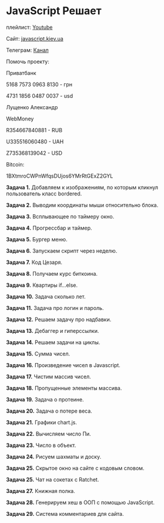# JavaScript Решает

плейлист: [Youtube](https://goo.gl/hpmmzj)

Сайт: [javascript.kiev.ua](http://javascript.kiev.ua)

Телеграм: [Канал](https://t.me/jsrules)

Помочь проекту:

Приватбанк

5168 7573 0963 8130 - грн

4731 1856 0487 0037 - usd

Лущенко Александр

WebMoney

R354667840881 - RUB

U335516060480 - UAH

Z735368139042 - USD

Bitcoin: 

1BXtmroCWPnWfqsDUjos6YMrRtGExZ2GYL

**Задача 1.** Добавляем к изображениям, по которым кликнул пользователь класс bordered.

**Задача 2.** Выводим координаты мыши относительно блока.

**Задача 3.** Всплывающее по таймеру окно.

**Задача 4.** Прогрессбар и таймер.

**Задача 5.** Бургер меню.

**Задача 6.** Запускаем скрипт через неделю.

**Задача 7.** Код Цезаря.

**Задача 8.** Получаем курс биткоина.

**Задача 9.** Квартиры if...else.

**Задача 10.** Задача сколько лет.

**Задача 11.** Задача про логин и пароль.

**Задача 12.** Решаем задачу про надбавки.

**Задача 13.** Дебаггер и гиперссылки.

**Задача 14.** Решаем задачи на циклы.

**Задача 15.** Сумма чисел.

**Задача 16.** Произведение чисел в Javascript.

**Задача 17.** Чистим массив чисел.

**Задача 18.** Пропущенные элементы массива.

**Задача 19.** Задача о протеине.

**Задача 20.** Задача о потере веса.

**Задача 21.** Графики chart.js.

**Задача 22.** Вычисляем число Пи.

**Задача 23.** Число в объект.

**Задача 24.** Рисуем шахматы и доску.

**Задача 25.** Скрытое окно на сайте с кодовым словом.

**Задача 25.** Чат на сокетах с Ratchet.

**Задача 27.** Книжная полка.

**Задача 28.** Генерируем хеш в ООП с помощью JavaScript.

**Задача 29.** Система комментариев для сайта.


